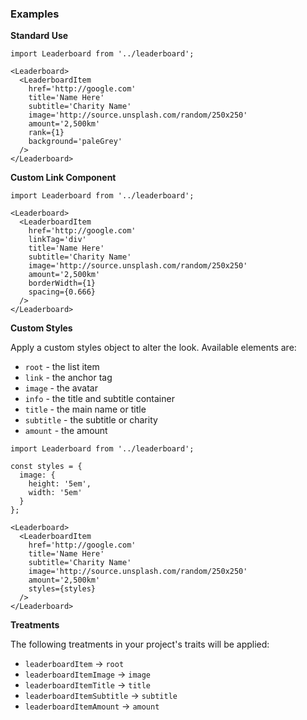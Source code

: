 ### Examples

**Standard Use**

```
import Leaderboard from '../leaderboard';

<Leaderboard>
  <LeaderboardItem
    href='http://google.com'
    title='Name Here'
    subtitle='Charity Name'
    image='http://source.unsplash.com/random/250x250'
    amount='2,500km'
    rank={1}
    background='paleGrey'
  />
</Leaderboard>
```

**Custom Link Component**

```
import Leaderboard from '../leaderboard';

<Leaderboard>
  <LeaderboardItem
    href='http://google.com'
    linkTag='div'
    title='Name Here'
    subtitle='Charity Name'
    image='http://source.unsplash.com/random/250x250'
    amount='2,500km'
    borderWidth={1}
    spacing={0.666}
  />
</Leaderboard>
```

**Custom Styles**

Apply a custom styles object to alter the look. Available elements are:

- `root` - the list item
- `link` - the anchor tag
- `image` - the avatar
- `info` - the title and subtitle container
- `title` - the main name or title
- `subtitle` - the subtitle or charity
- `amount` - the amount

```
import Leaderboard from '../leaderboard';

const styles = {
  image: {
    height: '5em',
    width: '5em'
  }
};

<Leaderboard>
  <LeaderboardItem
    href='http://google.com'
    title='Name Here'
    subtitle='Charity Name'
    image='http://source.unsplash.com/random/250x250'
    amount='2,500km'
    styles={styles}
  />
</Leaderboard>
```

**Treatments**

The following treatments in your project's traits will be applied:

- `leaderboardItem` -> `root`
- `leaderboardItemImage` -> `image`
- `leaderboardItemTitle` -> `title`
- `leaderboardItemSubtitle` -> `subtitle`
- `leaderboardItemAmount` -> `amount`
